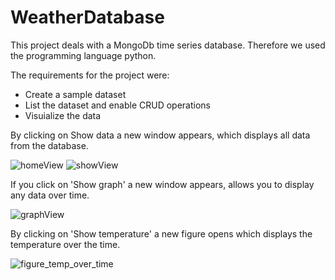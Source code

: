 # WeatherDatabase

This project deals with a MongoDb time series database.
Therefore we used the programming language python.

The requirements for the project were:
- Create a sample dataset
- List the dataset and enable CRUD operations
- Visuialize the data

By clicking on Show data a new window appears, which displays all data from the database.

![homeView](https://github.com/ChristopherReich/WeatherDatabase/assets/63394476/b5349e0e-4af3-4c75-b7a8-0efe80352d48)
![showView](https://github.com/ChristopherReich/WeatherDatabase/assets/63394476/6cb70872-76e2-4312-9b7f-906645d69f94)


If you click on 'Show graph' a new window appears, allows you to display any data over time.

![graphView](https://github.com/ChristopherReich/WeatherDatabase/assets/63394476/ee6bdfa7-bb6f-4140-ac16-14ab3a2ac3c6)

By clicking on 'Show temperature' a new figure opens which displays the temperature over the time.

![figure_temp_over_time](https://github.com/ChristopherReich/WeatherDatabase/assets/63394476/9a7af09a-0dad-4e14-9577-2a2ac6f1137d)
